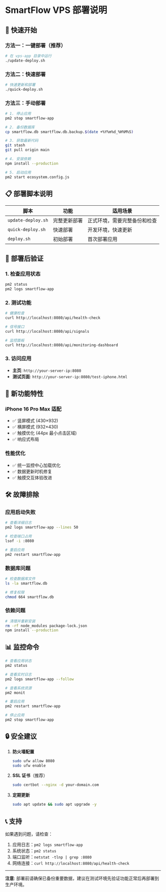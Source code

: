 # SmartFlow VPS 部署说明

## 🚀 快速开始

### 方法一：一键部署（推荐）
```bash
# 在 vps-app 目录中运行
./update-deploy.sh
```

### 方法二：快速部署
```bash
# 快速更新和部署
./quick-deploy.sh
```

### 方法三：手动部署
```bash
# 1. 停止应用
pm2 stop smartflow-app

# 2. 备份数据库
cp smartflow.db smartflow.db.backup.$(date +%Y%m%d_%H%M%S)

# 3. 获取最新代码
git stash
git pull origin main

# 4. 安装依赖
npm install --production

# 5. 启动应用
pm2 start ecosystem.config.js
```

## 📋 部署脚本说明

| 脚本 | 功能 | 适用场景 |
|------|------|----------|
| `update-deploy.sh` | 完整更新部署 | 正式环境，需要完整备份和检查 |
| `quick-deploy.sh` | 快速部署 | 开发环境，快速更新 |
| `deploy.sh` | 初始部署 | 首次部署应用 |

## 🔧 部署后验证

### 1. 检查应用状态
```bash
pm2 status
pm2 logs smartflow-app
```

### 2. 测试功能
```bash
# 健康检查
curl http://localhost:8080/api/health-check

# 信号接口
curl http://localhost:8080/api/signals

# 监控面板
curl http://localhost:8080/api/monitoring-dashboard
```

### 3. 访问应用
- **主页**: `http://your-server-ip:8080`
- **测试页面**: `http://your-server-ip:8080/test-iphone.html`

## 📱 新功能特性

### iPhone 16 Pro Max 适配
- ✅ 竖屏模式 (430×932)
- ✅ 横屏模式 (932×430)
- ✅ 触摸优化 (44px 最小点击区域)
- ✅ 响应式布局

### 性能优化
- ✅ 统一监控中心加载优化
- ✅ 数据更新时机修复
- ✅ 触摸交互体验改进

## 🛠️ 故障排除

### 应用启动失败
```bash
# 查看详细日志
pm2 logs smartflow-app --lines 50

# 检查端口占用
lsof -i :8080

# 重启应用
pm2 restart smartflow-app
```

### 数据库问题
```bash
# 检查数据库文件
ls -la smartflow.db

# 修复权限
chmod 664 smartflow.db
```

### 依赖问题
```bash
# 清理并重新安装
rm -rf node_modules package-lock.json
npm install --production
```

## 📊 监控命令

```bash
# 查看应用状态
pm2 status

# 查看实时日志
pm2 logs smartflow-app --follow

# 查看系统资源
pm2 monit

# 重启应用
pm2 restart smartflow-app

# 停止应用
pm2 stop smartflow-app
```

## 🔒 安全建议

1. **防火墙配置**
   ```bash
   sudo ufw allow 8080
   sudo ufw enable
   ```

2. **SSL 证书**（推荐）
   ```bash
   sudo certbot --nginx -d your-domain.com
   ```

3. **定期更新**
   ```bash
   sudo apt update && sudo apt upgrade -y
   ```

## 📞 支持

如果遇到问题，请检查：
1. 应用日志：`pm2 logs smartflow-app`
2. 系统状态：`pm2 status`
3. 端口监听：`netstat -tlnp | grep :8080`
4. 网络连接：`curl http://localhost:8080/api/health-check`

---

**注意**: 部署前请确保已备份重要数据，建议在测试环境先验证功能正常后再部署到生产环境。
